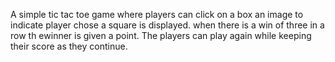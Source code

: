 A simple tic tac toe game where players can click on a box an image to indicate player chose a square is displayed. when there is a win of three in a
row th ewinner is given a point. The players can play again while keeping their score as they continue.
